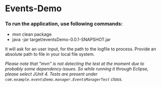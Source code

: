 # Events-Demo

### To run the application, use following commands:

* mvn clean package
* java -jar target/eventsDemo-0.0.1-SNAPSHOT.jar

It will ask for an user input, for the path to the logfile to process. Provide an absolute path to file in your local file system.

_Please note that "mvn" is not detecting the test at the moment due to probably some dependency issues.
So while running it through Eclipse, please select JUnit 4.
Tests are present under `com.example.eventsDemo.manager.EventsManagerTest` class._
